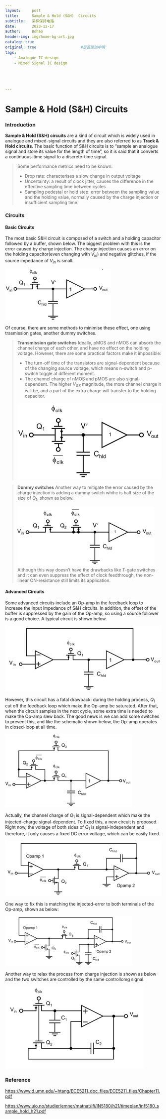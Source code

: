 ```yaml
---
layout:     post
title:      Sample & Hold (S&H)  Circuits
subtitle:   采样保持电路
date:       2023-12-17
author:     Bohao
header-img: img/home-bg-art.jpg
catalog: true
original: true                    #是否原创申明
tags:
    - Analogue IC design
    - Mixed Signal IC design
    



---
```




# Sample & Hold (S&H)  Circuits



### Introduction

**Sample & Hold (S&H) circuits** are a kind of circuit which is widely used in analogue and mixed-signal circuits and they are also referred to as **Track & Hold circuits**. The basic function of S&H circuits is to “sample an analogue signal and store its value for the length of time”, so it is said that it converts a continuous-time signal to a discrete-time signal.

> Some performance metrics need to be known:
>
> + Drop rate: characterises a slow change in output voltage
> + Uncertainty: a result of clock jitter, causes the difference in the effective sampling time between cycles
> + Sampling pedestal or hold step: error between the sampling value and the holding value, normally caused by the charge injection or insufficient sampling time.



### Circuits

#### Basic Circuits

The most basic S&H circuit is composed of a switch and a holding capacitor followed by a buffer, shown below. The biggest problem with this is the error caused by charge injection. The charge injection causes an error on the holding capacitor(even changing with $V_{in}$) and negative glitches, if the source impedance of $V_{in}$ is small.

<img src="https://raw.githubusercontent.com/merengueLee/my-gallery/master/imag/20231217153734.png" alt="screenshot 2023-12-17 at 15.37.27" style="zoom:50%;" />

Of course, there are some methods to minimise these effect, one using trasmission gates, another dummy switches.

> **Transmission gate switches**
> Ideally, pMOS and nMOS can absorb the channel charge of each other, and have no effect on the holding voltage. However, there are some practical factors make it impossible:
>
> - The turn-off time of the transistors are signal-dependent because of the changing source voltage, which means n-switch and p-switch toggle at different moment.
> - The channel charge of nMOS and pMOS are also signal-dependent. The higher $V_{GS}$ magnitude, the more channel charge it will be, and a part of the extra charge will transfer to the holding capacitor.
>
> <img src="https://raw.githubusercontent.com/merengueLee/my-gallery/master/imag/20231217220142.png" alt="screenshot 2023-12-17 at 22.01.37" style="zoom:50%;" />

> **Dummy switches**
> Another way to mitigate the error caused by the charge injection is adding a dummy switch whihc is half size of the size of $Q_1$, shown as below.
>
> <img src="https://raw.githubusercontent.com/merengueLee/my-gallery/master/imag/20231217220443.png" alt="screenshot 2023-12-17 at 22.04.37" style="zoom:50%;" />
> Although this way doesn’t have the drawbacks like T-gate switches and it can even suppress the effect of clock feedthrough, the non-linear ON-resistance still limits its application.



#### Advanced Circuits

Some advanced circuits include an Op-amp in the feedback loop to increase the input impedance of S&H circuits. In addition, the offset of the buffer is suppressed by the gain of the Op-amp, so using a source follower is a good choice. A typical circuit is shown below.

<img src="https://raw.githubusercontent.com/merengueLee/my-gallery/master/imag/20231217222138.png" alt="screenshot 2023-12-17 at 22.21.33" style="zoom:50%;" />

However, this circuit has a fatal drawback: during the holding process, $Q_1$ cut off the feedback loop which make the Op-amp be saturated. After that, when the circuit samples in the next cycle, some extra time is needed to make the Op-amp slew back. 
The good news is we can add some switches to prevent this, and like the schematic shown below, the Op-amp operates in closed-loop at all time.

<img src="https://raw.githubusercontent.com/merengueLee/my-gallery/master/imag/20231217223151.png" alt="screenshot 2023-12-17 at 22.31.47" style="zoom:40%;" />

Actually, the channel charge of $Q_1$ is signal-dependent which make the injected-charge signal-dependent. To fixed this, a new circuit is proposed. Right now, the voltage of both sides of $Q_1$ is signal-independent and therefore, it only causes a fixed DC error voltage, which can be easily fixed.

<img src="https://raw.githubusercontent.com/merengueLee/my-gallery/master/imag/20231217223726.png" alt="screenshot 2023-12-17 at 22.37.22" style="zoom:50%;" />

One way to fix this is matching the injected-error to both terminals of the Op-amp, shown as below:

 <img src="https://raw.githubusercontent.com/merengueLee/my-gallery/master/imag/20231217223959.png" alt="screenshot 2023-12-17 at 22.39.54" style="zoom:40%;" />

Another way to relax the process from charge injection is shown as below and the two switches are controlled by the same controllomg signal.

<img src="https://raw.githubusercontent.com/merengueLee/my-gallery/master/imag/20231218014617.png" alt="screenshot 2023-12-18 at 01.46.12" style="zoom:50%;" />



### Reference 

https://www.d.umn.edu/~htang/ECE5211_doc_files/ECE5211_files/Chapter11.pdf

https://www.uio.no/studier/emner/matnat/ifi/IN5180/h21/timeplan/inf5180_sample_hold_h21.pdf







